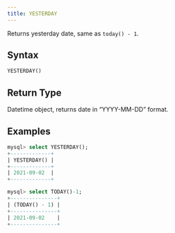 ```yaml
---
title: YESTERDAY
---
```


Returns yesterday date, same as `today() - 1`.

## Syntax

```sql
YESTERDAY()
```

## Return Type

Datetime object, returns date in “YYYY-MM-DD” format.

## Examples

```sql
mysql> select YESTERDAY();
+-------------+
| YESTERDAY() |
+-------------+
| 2021-09-02  |
+-------------+

mysql> select TODAY()-1;
+---------------+
| (TODAY() - 1) |
+---------------+
| 2021-09-02    |
+---------------+
```
